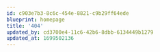 ```yaml
---
id: c903e7b3-8c6c-454e-8821-c9b29ff64ede
blueprint: homepage
title: '404'
updated_by: cd3700e4-11c6-42b6-8dbb-6134449b1279
updated_at: 1699502136
---
```

